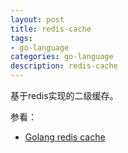 ```yaml
---
layout: post
title: redis-cache
tags:
- go-language
categories: go-language
description: redis-cache
---
```



基于redis实现的二级缓存。

参看：

- [Golang redis cache](https://redis.uptrace.dev/guide/go-redis-cache.html)

<!-- more -->









<br />
<br />
<br />

